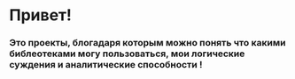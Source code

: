 # Привет! 
### Это  проекты, блогадаря которым можно понять что какими библеотеками могу пользоваться, мои логические суждения и аналитические способности !
